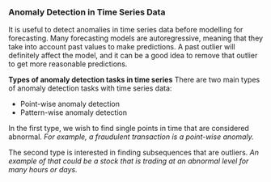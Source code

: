 ### Anomaly Detection in Time Series Data 

It is useful to detect anomalies in time series data before modelling for forecasting. Many forecasting models are autoregressive, meaning that they take into account past values to make predictions. A past outlier will definitely affect the model, and it can be a good idea to remove that outlier to get more reasonable predictions.

**Types of anomaly detection tasks in time series**
There are two main types of anomaly detection tasks with time series data:

* Point-wise anomaly detection
* Pattern-wise anomaly detection

In the first type, we wish to find single points in time that are considered abnormal. *For example, a fraudulent transaction is a point-wise anomaly.*

The second type is interested in finding subsequences that are outliers. *An example of that could be a stock that is trading at an abnormal level for many hours or days.*
